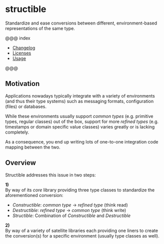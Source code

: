 # structible

Standardize and ease conversions between different, environment-based representations of the same type.

@@@ index

* [Changelog](changelog/index.md)
* [Licenses](licenses/index.md)
* [Usage](usage/index.md)

@@@

## Motivation
Applications nowadays typically integrate with a variety of environments (and thus their type systems) such as messaging formats, configuration (files) or databases.  

While these environments usually support _common types_ (e.g. primitive types, regular classes) out of the box, support for more _refined types_ (e.g. timestamps or domain specific value classes) varies greatly or is lacking completely.  

As a consequence, you end up writing lots of one-to-one integration code mapping between the two.

## Overview
Structible addresses this issue in two steps: 

**1)**  
By way of its _core_ library providing three type classes to standardize the aforementioned conversion:

* _Constructible_: _common type_ -> _refined type_ (think read)
* _Destructible_: _refined type_ -> _common type_ (think write)
* _Structible_: Combination of _Constructible_ and _Destructible_

**2)**  
By way of a variety of satellite libraries each providing one liners to create the conversion(s) for a specific environment (usually type classes as well). 
